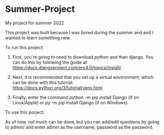 # Summer-Project
My project for summer 2022

This project was built because I was bored during the summer and and I wanted to learn something new.

To run this project:

1. First, you're going to need to download python and then django. You can do this by following the guide at https://docs.djangoproject.com/en/4.0/topics/install/ 

2. Next, it is recommended that you set up a virtual environment, which can be done with this tutorial: https://docs.python.org/3/tutorial/venv.html

3. Finally, enter the command python -m pip install Django (if on Linux/Apple) or py -m pip install Django (if on Windows).

To use this porject:

As of now, not much can be done, but you can add/edit questions by going to admin/ and enter admin as the username, password as the password.